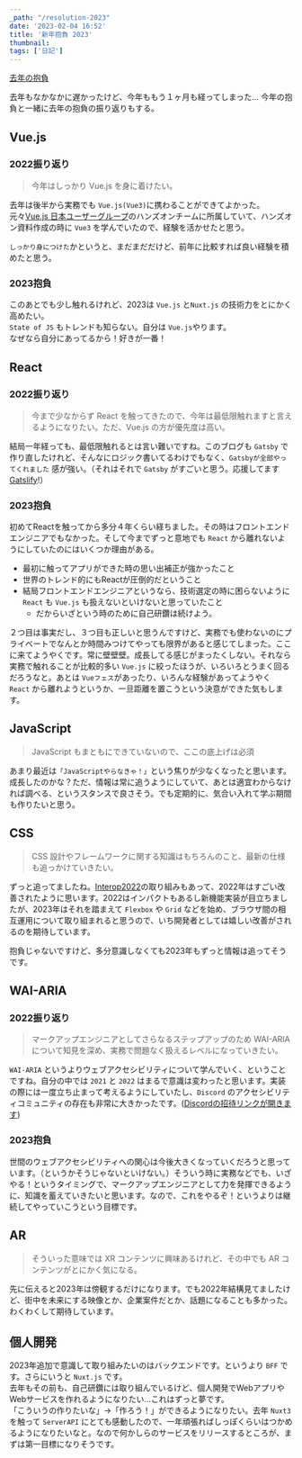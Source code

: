 ```yaml
---
_path: "/resolution-2023"
date: '2023-02-04 16:52'
title: '新年抱負 2023'
thumbnail: 
tags: ['日記']
---
```

[去年の抱負](/882)

去年もなかなかに遅かったけど、今年ももう１ヶ月も経ってしまった…
今年の抱負と一緒に去年の抱負の振り返りもする。

## Vue.js

### 2022振り返り

> 今年はしっかり Vue.js を身に着けたい。

去年は後半から実務でも `Vue.js(Vue3)`に携わることができてよかった。  
元々[Vue.js 日本ユーザーグループ](https://vuejs-jp.org/)のハンズオンチームに所属していて、ハンズオン資料作成の時に `Vue3` を学んでいたので、経験を活かせたと思う。

`しっかり身につけた`かというと、まだまだだけど、前年に比較すれば良い経験を積めたと思う。

### 2023抱負

このあとでも少し触れるけれど、2023は `Vue.js` と`Nuxt.js` の技術力をとにかく高めたい。  
`State of JS` もトレンドも知らない。自分は `Vue.js`やります。  
なぜなら自分にあってるから！好きが一番！


## React

### 2022振り返り

> 今まで少なからず React を触ってきたので、今年は最低限触れますと言えるようになりたい。ただ、Vue.js の方が優先度は高い。

結局一年経っても、最低限触れるとは言い難いですね。このブログも `Gatsby` で作り直したけれど、そんなにロジック書いてるわけでもなく、`Gatsbyが全部やってくれました` 感が強い。（それはそれで `Gatsby` がすごいと思う。応援してます[Gatslify](https://www.gatsbyjs.com/blog/gatsby-is-joining-netlify/)!）

### 2023抱負

初めてReactを触ってから多分４年くらい経ちました。その時はフロントエンドエンジニアでもなかった。そして今までずっと意地でも `React` から離れないようにしていたのにはいくつか理由がある。

- 最初に触ってアプリができた時の思い出補正が強かったこと
- 世界のトレンド的にもReactが圧倒的だということ
- 結局フロントエンドエンジニアというなら、技術選定の時に困らないように `React` も `Vue.js` も扱えないといけないと思っていたこと
  - だからいざという時のために自己研鑽は続けよう。

２つ目は事実だし、３つ目も正しいと思うんですけど、実務でも使わないのにプライベートでなんとか時間みつけてやっても限界があると感じてしまった。ここに来てようやくです。常に壁壁壁。成長してる感じがまったくしない。それなら実務で触れることが比較的多い `Vue.js` に絞ったほうが、いろいろとうまく回るだろうなと。あとは `Vueフェス`があったり、いろんな経験があってようやく `React` から離れようというか、一旦距離を置こうという決意ができた気もします。

## JavaScript

> JavaScript もまともにできていないので、ここの底上げは必須

あまり最近は`「JavaScriptやらなきゃ！」`という焦りが少なくなったと思います。成長したのかな？ただ、情報は常に追うようにしていて、あとは適宜わからなければ調べる、というスタンスで良さそう。でも定期的に、気合い入れて学ぶ期間も作りたいと思う。

## CSS

> CSS 設計やフレームワークに関する知識はもちろんのこと、最新の仕様も追っかけていきたい。

ずっと追ってましたね。[Interop2022](https://web.dev/interop-2022/)の取り組みもあって、2022年はすごい改善されたように思います。2022はインパクトもあるし新機能実装が目立ちましたが、2023年はそれを踏まえて `Flexbox` や `Grid` などを始め、ブラウザ間の相互運用について取り組まれると思うので、いち開発者としては嬉しい改善がされるのを期待しています。

抱負じゃないですけど、多分意識しなくても2023年もずっと情報は追ってそうです。

## WAI-ARIA

### 2022振り返り
> マークアップエンジニアとしてさらなるステップアップのため WAI-ARIA について知見を深め、実務で問題なく扱えるレベルになっていきたい。

`WAI-ARIA` というよりウェブアクセシビリティについて学んでいく、ということですね。自分の中では `2021` と `2022` はまるで意識は変わったと思います。実装の際には一度立ち止まって考えるようにしていたし、`Discord` のアクセシビリティコミュニティの存在も非常に大きかったです。([Discordの招待リンクが開きます](https://t.co/vror70AhOa))

### 2023抱負

世間のウェブアクセシビリティへの関心は今後大きくなっていくだろうと思っています。（というかそうじゃないといけない。）そういう時に実務などでも、いざやる！というタイミングで、マークアップエンジニアとして力を発揮できるように、知識を蓄えていきたいと思います。なので、これをやるぞ！というよりは継続してやっていこうという目標です。

## AR

> そういった意味では XR コンテンツに興味あるけれど、その中でも AR コンテンツがとにかく気になる。

先に伝えると2023年は傍観するだけになります。でも2022年結構見てましたけど、街中を未来にする映像とか、企業案件だとか、話題になることも多かった。わくわくして期待しています。

## 個人開発

2023年追加で意識して取り組みたいのはバックエンドです。というより `BFF` です。さらにいうと `Nuxt.js` です。  
去年もその前も、自己研鑽には取り組んでいるけど、個人開発でWebアプリやWebサービスを作れるようになりたい…これはずっと夢です。  
「こういうの作りたいな」→「作ろう！」ができるようになりたい。去年 `Nuxt3` を触って `ServerAPI` にとても感動したので、一年頑張ればしっぽくらいはつかめるようになりたいなと。なので何かしらのサービスをリリースするところが、まずは第一目標になりそうです。

